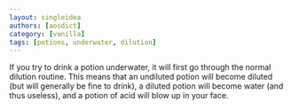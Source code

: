 ```yaml
---
layout: singleidea
authors: [aosdict]
category: [vanilla]
tags: [potions, underwater, dilution]
---
```

If you try to drink a potion underwater, it will first go through the normal dilution routine. This means that an undiluted potion will become diluted (but will generally be fine to drink), a diluted potion will become water (and thus useless), and a potion of acid will blow up in your face.
